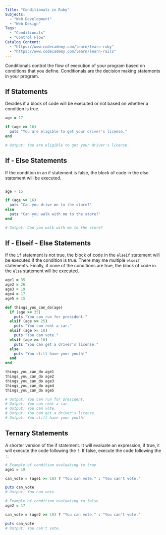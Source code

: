 ```yaml
---
Title: "Conditionals in Ruby"
Subjects:
  - "Web Development"
  - "Web Design"
Tags:
  - "Conditionals"
  - "Control Flow"
Catalog Content:
  - "https://www.codecademy.com/learn/learn-ruby"
  - "https://www.codecademy.com/learn/learn-rails"
---
```


Conditionals control the flow of execution of your program based on conditions that you define. Conditionals are the decision making statements in your program.

## If Statements

Decides if a block of code will be executed or not based on whether a condition is true.

```ruby
age = 17

if (age >= 16)
  puts "You are eligible to get your driver's license."
end

# Output: You are eligible to get your driver's license.
```

## If - Else Statements

If the condition in an if statement is false, the block of code in the else statement will be executed.

```ruby

age = 15

if (age >= 16)
  puts "Can you drive me to the store?"
else
  puts "Can you walk with me to the store?"
end

# Output: Can you walk with me to the store?
```

## If - Elseif - Else Statements

If the `if` statement is not true, the block of code in the `elseif` statement will be executed if the condition is true. There may me multiple `elseif` statements. Finally, if none of the conditions are true, the block of code in the `else` statement will be executed.

```ruby
age1 = 35
age2 = 26
age3 = 19
age4 = 17
age5 = 15

def things_you_can_do(age)
  if (age >= 35)
    puts "You can run for president."
  elsif (age >= 25)
    puts "You can rent a car."
  elsif (age >= 18)
    puts "You can vote."
  elsif (age >= 16)
    puts "You can get a driver's license."
  else
    puts "You still have your youth!"
  end
end

things_you_can_do age1
things_you_can_do age2
things_you_can_do age3
things_you_can_do age4
things_you_can_do age5

# Output: You can run for president.
# Output: You can rent a car.
# Output: You can vote.
# Output: You can get a driver's license.
# Output: You still have your youth!
```

## Ternary Statements

A shorter version of the if statement. It will evaluate an expression, if true, it will execute the code following the `?`. If false, execute the code following the `:`.

```ruby
# Example of condition evaluating to true
age1 = 19

can_vote = (age1 >= 18) ? "You can vote." : "You can't vote."

puts can_vote
# Output: You can vote.

# Example of condition evaluating to false
age2 = 17

can_vote = (age2 >= 18) ? "You can vote." : "You can't vote."

puts can_vote
# Output: You can't vote.
```
